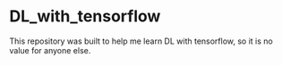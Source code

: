 # DL_with_tensorflow
This repository was built to help me learn DL with tensorflow, so it is no value for anyone else.
